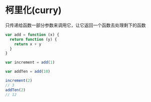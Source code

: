 # 柯里化(curry)

只传递给函数一部分参数来调用它，让它返回一个函数去处理剩下的函数


```javascript
var add = function (x) {
  return function (y) {
    return x + y
  }
}

var increment = add(1)

var addTen = add(10)

increment(2)
// 3
addTen(2)
// 12
```